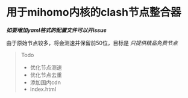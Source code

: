 # 用于mihomo内核的clash节点整合器

***如要增加yaml格式的配置文件可以开issue***

由于原始节点较多，将会测速并保留前50位，目标是 *只提供精品免费节点*

> Todo
>- 优化节点测速
>- 优化节点去重
>- 添加国内cdn
>- index.html
